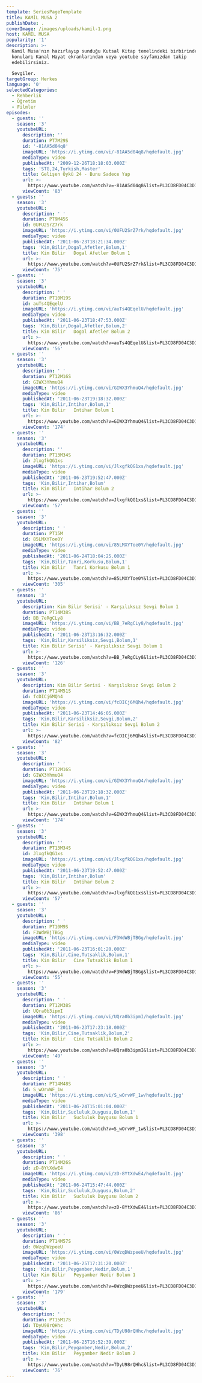 ```yaml
---
template: SeriesPageTemplate
title: KAMİL MUSA 2
publishDate: .
coverImage: /images/uploads/kamil-1.png
host: KAMİL MUSA
popularity: '1'
description: >-
  Kamil Musa'nın hazırlayıp sunduğu Kutsal Kitap temelindeki birbirinden farklı
  konuları Kanal Hayat ekranlarından veya youtube sayfamızdan takip
  edebilirsiniz.

  Sevgiler.
targetGroup: Herkes
language: '0'
selectedCategories:
  - Rehberlik
  - Öğretim
  - Filmler
episodes:
  - guests: ''
    season: '3'
    youtubeURL:
      description: ''
      duration: PT7M29S
      id: '-81AA5d04q8'
      imageURL: 'https://i.ytimg.com/vi/-81AA5d04q8/hqdefault.jpg'
      mediaType: video
      publishedAt: '2009-12-26T18:18:03.000Z'
      tags: 'STG,24,Turkish,Master'
      title: Gelişen Öykü 24 - Bunu Sadece Yap
      url: >-
        https://www.youtube.com/watch?v=-81AA5d04q8&list=PL3CD8FD04C3D1F082&index=99&t=0s
      viewCount: '83'
  - guests: ''
    season: '3'
    youtubeURL:
      description: ' '
      duration: PT9M45S
      id: 0UFU2SrZ7rk
      imageURL: 'https://i.ytimg.com/vi/0UFU2SrZ7rk/hqdefault.jpg'
      mediaType: video
      publishedAt: '2011-06-23T18:21:34.000Z'
      tags: 'Kim,Bilir,Dogal,Afetler,Bolum,1'
      title: Kim Bilir   Dogal Afetler Bolum 1
      url: >-
        https://www.youtube.com/watch?v=0UFU2SrZ7rk&list=PL3CD8FD04C3D1F082&index=100&t=0s
      viewCount: '75'
  - guests: ''
    season: '3'
    youtubeURL:
      description: ' '
      duration: PT10M19S
      id: auTs4QEqelU
      imageURL: 'https://i.ytimg.com/vi/auTs4QEqelU/hqdefault.jpg'
      mediaType: video
      publishedAt: '2011-06-23T18:47:53.000Z'
      tags: 'Kim,Bilir,Dogal,Afetler,Bolum,2'
      title: Kim Bilir   Dogal Afetler Bolum 2
      url: >-
        https://www.youtube.com/watch?v=auTs4QEqelU&list=PL3CD8FD04C3D1F082&index=101&t=0s
      viewCount: '56'
  - guests: ''
    season: '3'
    youtubeURL:
      description: ' '
      duration: PT12M16S
      id: GIWX3YhmuQ4
      imageURL: 'https://i.ytimg.com/vi/GIWX3YhmuQ4/hqdefault.jpg'
      mediaType: video
      publishedAt: '2011-06-23T19:18:32.000Z'
      tags: 'Kim,Bilir,Intihar,Bolum,1'
      title: Kim Bilir   Intihar Bolum 1
      url: >-
        https://www.youtube.com/watch?v=GIWX3YhmuQ4&list=PL3CD8FD04C3D1F082&index=102&t=0s
      viewCount: '174'
  - guests: ''
    season: '3'
    youtubeURL:
      description: ''
      duration: PT13M34S
      id: JlxgfkQG1xs
      imageURL: 'https://i.ytimg.com/vi/JlxgfkQG1xs/hqdefault.jpg'
      mediaType: video
      publishedAt: '2011-06-23T19:52:47.000Z'
      tags: 'Kim,Bilir,Intihar,Bolum'
      title: Kim Bilir   Intihar Bolum 2
      url: >-
        https://www.youtube.com/watch?v=JlxgfkQG1xs&list=PL3CD8FD04C3D1F082&index=103&t=0s
      viewCount: '57'
  - guests: ''
    season: '3'
    youtubeURL:
      description: ' '
      duration: PT15M
      id: 85LMXYToe0Y
      imageURL: 'https://i.ytimg.com/vi/85LMXYToe0Y/hqdefault.jpg'
      mediaType: video
      publishedAt: '2011-06-24T18:04:25.000Z'
      tags: 'Kim,Bilir,Tanri,Korkusu,Bolum,1'
      title: Kim Bilir   Tanri Korkusu Bolum 1
      url: >-
        https://www.youtube.com/watch?v=85LMXYToe0Y&list=PL3CD8FD04C3D1F082&index=104&t=0s
      viewCount: '305'
  - guests: ''
    season: '3'
    youtubeURL:
      description: Kim Bilir Serisi' - Karşılıksız Sevgi Bolum 1
      duration: PT14M38S
      id: BB_7eRgCLy8
      imageURL: 'https://i.ytimg.com/vi/BB_7eRgCLy8/hqdefault.jpg'
      mediaType: video
      publishedAt: '2011-06-23T13:16:32.000Z'
      tags: 'Kim,Bilir,Karsiliksiz,Sevgi,Bolum,1'
      title: Kim Bilir Serisi' - Karşılıksız Sevgi Bolum 1
      url: >-
        https://www.youtube.com/watch?v=BB_7eRgCLy8&list=PL3CD8FD04C3D1F082&index=105&t=0s
      viewCount: '126'
  - guests: ''
    season: '3'
    youtubeURL:
      description: Kim Bilir Serisi - Karşılıksız Sevgi Bolum 2
      duration: PT14M51S
      id: fcDICj6MQh4
      imageURL: 'https://i.ytimg.com/vi/fcDICj6MQh4/hqdefault.jpg'
      mediaType: video
      publishedAt: '2011-06-23T14:46:05.000Z'
      tags: 'Kim,Bilir,Karsiliksiz,Sevgi,Bolum,2'
      title: Kim Bilir Serisi - Karşılıksız Sevgi Bolum 2
      url: >-
        https://www.youtube.com/watch?v=fcDICj6MQh4&list=PL3CD8FD04C3D1F082&index=106&t=0s
      viewCount: '82'
  - guests: ''
    season: '3'
    youtubeURL:
      description: ' '
      duration: PT12M16S
      id: GIWX3YhmuQ4
      imageURL: 'https://i.ytimg.com/vi/GIWX3YhmuQ4/hqdefault.jpg'
      mediaType: video
      publishedAt: '2011-06-23T19:18:32.000Z'
      tags: 'Kim,Bilir,Intihar,Bolum,1'
      title: Kim Bilir   Intihar Bolum 1
      url: >-
        https://www.youtube.com/watch?v=GIWX3YhmuQ4&list=PL3CD8FD04C3D1F082&index=107&t=0s
      viewCount: '174'
  - guests: ''
    season: '3'
    youtubeURL:
      description: ''
      duration: PT13M34S
      id: JlxgfkQG1xs
      imageURL: 'https://i.ytimg.com/vi/JlxgfkQG1xs/hqdefault.jpg'
      mediaType: video
      publishedAt: '2011-06-23T19:52:47.000Z'
      tags: 'Kim,Bilir,Intihar,Bolum'
      title: Kim Bilir   Intihar Bolum 2
      url: >-
        https://www.youtube.com/watch?v=JlxgfkQG1xs&list=PL3CD8FD04C3D1F082&index=108&t=0s
      viewCount: '57'
  - guests: ''
    season: '3'
    youtubeURL:
      description: ' '
      duration: PT10M9S
      id: F3WdWBjTBGg
      imageURL: 'https://i.ytimg.com/vi/F3WdWBjTBGg/hqdefault.jpg'
      mediaType: video
      publishedAt: '2011-06-23T16:01:20.000Z'
      tags: 'Kim,Bilir,Cine,Tutsaklik,Bolum,1'
      title: Kim Bilir   Cine Tutsaklik Bolum 1
      url: >-
        https://www.youtube.com/watch?v=F3WdWBjTBGg&list=PL3CD8FD04C3D1F082&index=109&t=0s
      viewCount: '55'
  - guests: ''
    season: '3'
    youtubeURL:
      description: ' '
      duration: PT12M38S
      id: UQra0b3ipmI
      imageURL: 'https://i.ytimg.com/vi/UQra0b3ipmI/hqdefault.jpg'
      mediaType: video
      publishedAt: '2011-06-23T17:23:18.000Z'
      tags: 'Kim,Bilir,Cine,Tutsaklik,Bolum,2'
      title: Kim Bilir   Cine Tutsaklik Bolum 2
      url: >-
        https://www.youtube.com/watch?v=UQra0b3ipmI&list=PL3CD8FD04C3D1F082&index=110&t=0s
      viewCount: '49'
  - guests: ''
    season: '3'
    youtubeURL:
      description: ' '
      duration: PT14M48S
      id: S_wOrvWF_1w
      imageURL: 'https://i.ytimg.com/vi/S_wOrvWF_1w/hqdefault.jpg'
      mediaType: video
      publishedAt: '2011-06-24T15:01:04.000Z'
      tags: 'Kim,Bilir,Sucluluk,Duygusu,Bolum,1'
      title: Kim Bilir   Sucluluk Duygusu Bolum 1
      url: >-
        https://www.youtube.com/watch?v=S_wOrvWF_1w&list=PL3CD8FD04C3D1F082&index=111&t=0s
      viewCount: '398'
  - guests: ''
    season: '3'
    youtubeURL:
      description: ' '
      duration: PT14M26S
      id: zD-8YtXdwE4
      imageURL: 'https://i.ytimg.com/vi/zD-8YtXdwE4/hqdefault.jpg'
      mediaType: video
      publishedAt: '2011-06-24T15:47:44.000Z'
      tags: 'Kim,Bilir,Sucluluk,Duygusu,Bolum,2'
      title: Kim Bilir   Sucluluk Duygusu Bolum 2
      url: >-
        https://www.youtube.com/watch?v=zD-8YtXdwE4&list=PL3CD8FD04C3D1F082&index=112&t=0s
      viewCount: '86'
  - guests: ''
    season: '3'
    youtubeURL:
      description: ' '
      duration: PT14M57S
      id: 0WzqDWzpeeU
      imageURL: 'https://i.ytimg.com/vi/0WzqDWzpeeU/hqdefault.jpg'
      mediaType: video
      publishedAt: '2011-06-25T17:31:20.000Z'
      tags: 'Kim,Bilir,Peygamber,Nedir,Bolum,1'
      title: Kim Bilir   Peygamber Nedir Bolum 1
      url: >-
        https://www.youtube.com/watch?v=0WzqDWzpeeU&list=PL3CD8FD04C3D1F082&index=113&t=0s
      viewCount: '179'
  - guests: ''
    season: '3'
    youtubeURL:
      description: ' '
      duration: PT15M17S
      id: TDyU98rQHhc
      imageURL: 'https://i.ytimg.com/vi/TDyU98rQHhc/hqdefault.jpg'
      mediaType: video
      publishedAt: '2011-06-25T16:52:39.000Z'
      tags: 'Kim,Bilir,Peygamber,Nedir,Bolum,2'
      title: Kim Bilir   Peygamber Nedir Bolum 2
      url: >-
        https://www.youtube.com/watch?v=TDyU98rQHhc&list=PL3CD8FD04C3D1F082&index=114&t=0s
      viewCount: '76'
---
```


